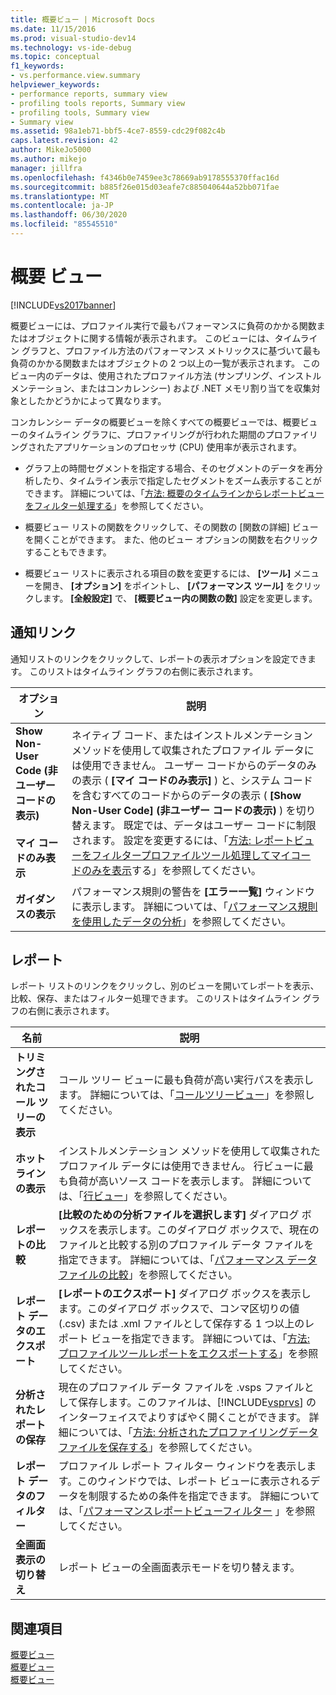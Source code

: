 ```yaml
---
title: 概要ビュー | Microsoft Docs
ms.date: 11/15/2016
ms.prod: visual-studio-dev14
ms.technology: vs-ide-debug
ms.topic: conceptual
f1_keywords:
- vs.performance.view.summary
helpviewer_keywords:
- performance reports, summary view
- profiling tools reports, Summary view
- profiling tools, Summary view
- Summary view
ms.assetid: 98a1eb71-bbf5-4ce7-8559-cdc29f082c4b
caps.latest.revision: 42
author: MikeJo5000
ms.author: mikejo
manager: jillfra
ms.openlocfilehash: f4346b0e7459ee3c78669ab9178555370ffac16d
ms.sourcegitcommit: b885f26e015d03eafe7c885040644a52bb071fae
ms.translationtype: MT
ms.contentlocale: ja-JP
ms.lasthandoff: 06/30/2020
ms.locfileid: "85545510"
---
```

# <a name="summary-view"></a>概要 ビュー
[!INCLUDE[vs2017banner](../includes/vs2017banner.md)]

概要ビューには、プロファイル実行で最もパフォーマンスに負荷のかかる関数またはオブジェクトに関する情報が表示されます。 このビューには、タイムライン グラフと、プロファイル方法のパフォーマンス メトリックスに基づいて最も負荷のかかる関数またはオブジェクトの 2 つ以上の一覧が表示されます。 このビュー内のデータは、使用されたプロファイル方法 (サンプリング、インストルメンテーション、またはコンカレンシー) および .NET メモリ割り当てを収集対象としたかどうかによって異なります。  
  
 コンカレンシー データの概要ビューを除くすべての概要ビューでは、概要ビューのタイムライン グラフに、プロファイリングが行われた期間のプロファイリングされたアプリケーションのプロセッサ (CPU) 使用率が表示されます。  
  
- グラフ上の時間セグメントを指定する場合、そのセグメントのデータを再分析したり、タイムライン表示で指定したセグメントをズーム表示することができます。 詳細については、「[方法: 概要のタイムラインからレポートビューをフィルター処理する](../profiling/how-to-filter-report-views-from-the-summary-timeline.md)」を参照してください。  
  
- 概要ビュー リストの関数をクリックして、その関数の [関数の詳細] ビューを開くことができます。 また、他のビュー オプションの関数を右クリックすることもできます。  
  
- 概要ビュー リストに表示される項目の数を変更するには、 **[ツール]** メニューを開き、 **[オプション]** をポイントし、 **[パフォーマンス ツール]** をクリックします。 **[全般設定]** で、 **[概要ビュー内の関数の数]** 設定を変更します。  
  
## <a name="notifications-links"></a>通知リンク  
 通知リストのリンクをクリックして、レポートの表示オプションを設定できます。 このリストはタイムライン グラフの右側に表示されます。  
  
|オプション|説明|  
|-|-|  
|**Show Non-User Code (非ユーザー コードの表示)**<br /><br /> **マイ コードのみ表示**|ネイティブ コード、またはインストルメンテーション メソッドを使用して収集されたプロファイル データには使用できません。 ユーザー コードからのデータのみの表示 ( **[マイ コードのみ表示]** ) と、システム コードを含むすべてのコードからのデータの表示 ( **[Show Non-User Code] (非ユーザー コードの表示)** ) を切り替えます。 既定では、データはユーザー コードに制限されます。 設定を変更するには、「[方法: レポートビューをフィルタープロファイルツール処理してマイコードのみを表示](../profiling/how-to-filter-profiling-tools-report-views-to-display-just-my-code.md)する」を参照してください。|  
|**ガイダンスの表示**|パフォーマンス規則の警告を **[エラー一覧]** ウィンドウに表示します。 詳細については、「[パフォーマンス規則を使用したデータの分析](../profiling/using-performance-rules-to-analyze-data.md)」を参照してください。|  
  
## <a name="report"></a>レポート  
 レポート リストのリンクをクリックし、別のビューを開いてレポートを表示、比較、保存、またはフィルター処理できます。 このリストはタイムライン グラフの右側に表示されます。  
  
|名前|説明|  
|-|-|  
|**トリミングされたコール ツリーの表示**|コール ツリー ビューに最も負荷が高い実行パスを表示します。 詳細については、「[コールツリービュー](../profiling/call-tree-view.md)」を参照してください。|  
|**ホット ラインの表示**|インストルメンテーション メソッドを使用して収集されたプロファイル データには使用できません。 行ビューに最も負荷が高いソース コードを表示します。 詳細については、「[行ビュー](../profiling/lines-view.md)」を参照してください。|  
|**レポートの比較**|**[比較のための分析ファイルを選択します]** ダイアログ ボックスを表示します。このダイアログ ボックスで、現在のファイルと比較する別のプロファイル データ ファイルを指定できます。 詳細については、「[パフォーマンス データ ファイルの比較](../profiling/comparing-performance-data-files.md)」を参照してください。|  
|**レポート データのエクスポート**|**[レポートのエクスポート]** ダイアログ ボックスを表示します。このダイアログ ボックスで、コンマ区切りの値 (.csv) または .xml ファイルとして保存する 1 つ以上のレポート ビューを指定できます。 詳細については、「[方法: プロファイルツールレポートをエクスポートする](https://msdn.microsoft.com/174b5bd3-df9b-4fd4-88d4-76032ab90451)」を参照してください。|  
|**分析されたレポートの保存**|現在のプロファイル データ ファイルを .vsps ファイルとして保存します。このファイルは、[!INCLUDE[vsprvs](../includes/vsprvs-md.md)] のインターフェイスでよりすばやく開くことができます。 詳細については、「[方法: 分析されたプロファイリングデータファイルを保存する](https://msdn.microsoft.com/0340ddde-caf4-48ac-8af3-d15dcdade556)」を参照してください。|  
|**レポート データのフィルター**|プロファイル レポート フィルター ウィンドウを表示します。このウィンドウでは、レポート ビューに表示されるデータを制限するための条件を指定できます。 詳細については、「[パフォーマンスレポートビューフィルター](../profiling/performance-report-view-filter.md) 」を参照してください。|  
|**全画面表示の切り替え**|レポート ビューの全画面表示モードを切り替えます。|  
  
## <a name="see-also"></a>関連項目  
 [概要ビュー](../profiling/summary-view-sampling-data.md)   
 [概要ビュー](../profiling/summary-view-instrumentation-data.md)   
 [概要ビュー](../profiling/summary-view-dotnet-memory-data.md)
